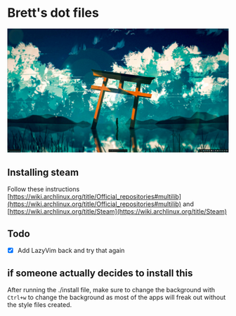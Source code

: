 # Brett's dot files

![Desktop pic](/desktop.png)

## Installing steam

Follow these instructions [https://wiki.archlinux.org/title/Official_repositories#multilib](https://wiki.archlinux.org/title/Official_repositories#multilib) and [https://wiki.archlinux.org/title/Steam](https://wiki.archlinux.org/title/Steam)

## Todo

- [x] Add LazyVim back and try that again

## if someone actually decides to install this

After running the ./install file, make sure to change the background with `Ctrl+w` to change the background as most of the apps will freak out without the style files created.

